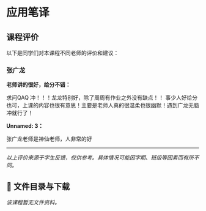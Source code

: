 # 应用笔译

## 课程评价

以下是同学们对本课程不同老师的评价和建议：

### 张广龙

**老师讲的很好，给分不错：**

求问QAQ   冲！！！龙龙特别好，除了周周有作业之外没有缺点！！
事少人好给分也可，上课的内容也很有意思！主要是老师人真的很温柔也很幽默！遇到广龙无脑冲就行了！

**Unnamed: 3：**

张广龙老师是神仙老师，人非常的好

---

*以上评价来源于学生反馈，仅供参考。具体情况可能因学期、班级等因素而有所不同。*
## 📄 文件目录与下载

_该课程暂无文件资料。_
